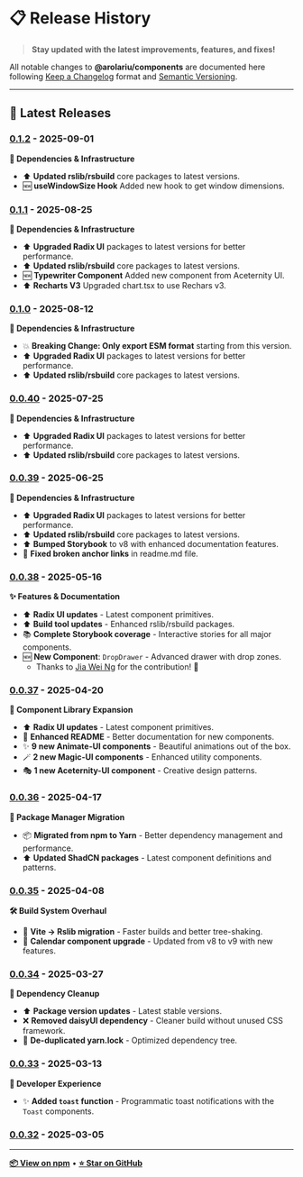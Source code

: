 # 📋 Release History

> **Stay updated with the latest improvements, features, and fixes!**

All notable changes to **@arolariu/components** are documented here following [Keep a Changelog](https://keepachangelog.com/en/1.1.0/) format and [Semantic Versioning](https://semver.org/spec/v2.0.0.html).

---

## 🎉 Latest Releases

### [0.1.2](https://www.npmjs.com/package/@arolariu/components/v/0.1.2) - 2025-09-01

**🔧 Dependencies & Infrastructure**

- ⬆️ **Updated rslib/rsbuild** core packages to latest versions.
- 🆕 **useWindowSize Hook** Added new hook to get window dimensions.

### [0.1.1](https://www.npmjs.com/package/@arolariu/components/v/0.1.1) - 2025-08-25

**🔧 Dependencies & Infrastructure**

- ⬆️ **Upgraded Radix UI** packages to latest versions for better performance.
- ⬆️ **Updated rslib/rsbuild** core packages to latest versions.
- 🆕 **Typewriter Component** Added new component from Aceternity UI.
- ⬆️ **Recharts V3** Upgraded chart.tsx to use Rechars v3.

### [0.1.0](https://www.npmjs.com/package/@arolariu/components/v/0.1.0) - 2025-08-12

**🔧 Dependencies & Infrastructure**

- 💥 **Breaking Change: Only export ESM format** starting from this version.
- ⬆️ **Upgraded Radix UI** packages to latest versions for better performance.
- ⬆️ **Updated rslib/rsbuild** core packages to latest versions.

### [0.0.40](https://www.npmjs.com/package/@arolariu/components/v/0.0.40) - 2025-07-25

**🔧 Dependencies & Infrastructure**

- ⬆️ **Upgraded Radix UI** packages to latest versions for better performance.
- ⬆️ **Updated rslib/rsbuild** core packages to latest versions.

### [0.0.39](https://www.npmjs.com/package/@arolariu/components/v/0.0.39) - 2025-06-25

**🔧 Dependencies & Infrastructure**

- ⬆️ **Upgraded Radix UI** packages to latest versions for better performance.
- ⬆️ **Updated rslib/rsbuild** core packages to latest versions.
- ⬆️ **Bumped Storybook** to v8 with enhanced documentation features.
- 🔗 **Fixed broken anchor links** in readme.md file.

### [0.0.38](https://www.npmjs.com/package/@arolariu/components/v/0.0.38) - 2025-05-16

**✨ Features & Documentation**

- ⬆️ **Radix UI updates** - Latest component primitives.
- ⬆️ **Build tool updates** - Enhanced rslib/rsbuild packages.
- 📚 **Complete Storybook coverage** - Interactive stories for all major components.
- 🆕 **New Component**: `DropDrawer` - Advanced drawer with drop zones.
  - Thanks to [Jia Wei Ng](https://github.com/jiaweing/DropDrawer) for the contribution! 🙏

### [0.0.37](https://www.npmjs.com/package/@arolariu/components/v/0.0.37) - 2025-04-20

**🎨 Component Library Expansion**

- ⬆️ **Radix UI updates** - Latest component primitives.
- 📖 **Enhanced README** - Better documentation for new components.
- ✨ **9 new Animate-UI components** - Beautiful animations out of the box.
- 🪄 **2 new Magic-UI components** - Enhanced utility components.
- 🎭 **1 new Aceternity-UI component** - Creative design patterns.

### [0.0.36](https://www.npmjs.com/package/@arolariu/components/v/0.0.36) - 2025-04-17

**🔄 Package Manager Migration**

- 📦 **Migrated from npm to Yarn** - Better dependency management and performance.
- ⬆️ **Updated ShadCN packages** - Latest component definitions and patterns.

### [0.0.35](https://www.npmjs.com/package/@arolariu/components/v/0.0.35) - 2025-04-08

**🛠️ Build System Overhaul**

- 🔧 **Vite → Rslib migration** - Faster builds and better tree-shaking.
- 📅 **Calendar component upgrade** - Updated from v8 to v9 with new features.

### [0.0.34](https://www.npmjs.com/package/@arolariu/components/v/0.0.34) - 2025-03-27

**🧹 Dependency Cleanup**

- ⬆️ **Package version updates** - Latest stable versions.
- ❌ **Removed daisyUI dependency** - Cleaner build without unused CSS framework.
- 🧽 **De-duplicated yarn.lock** - Optimized dependency tree.

### [0.0.33](https://www.npmjs.com/package/@arolariu/components/v/0.0.33) - 2025-03-13

**🎯 Developer Experience**

- ✨ **Added `toast` function** - Programmatic toast notifications with the `Toast` components.

### [0.0.32](https://www.npmjs.com/package/@arolariu/components/v/0.0.32) - 2025-03-05

---

**[📦 View on npm](https://www.npmjs.com/package/@arolariu/components)** • **[⭐ Star on GitHub](https://github.com/arolariu/arolariu.ro)**

